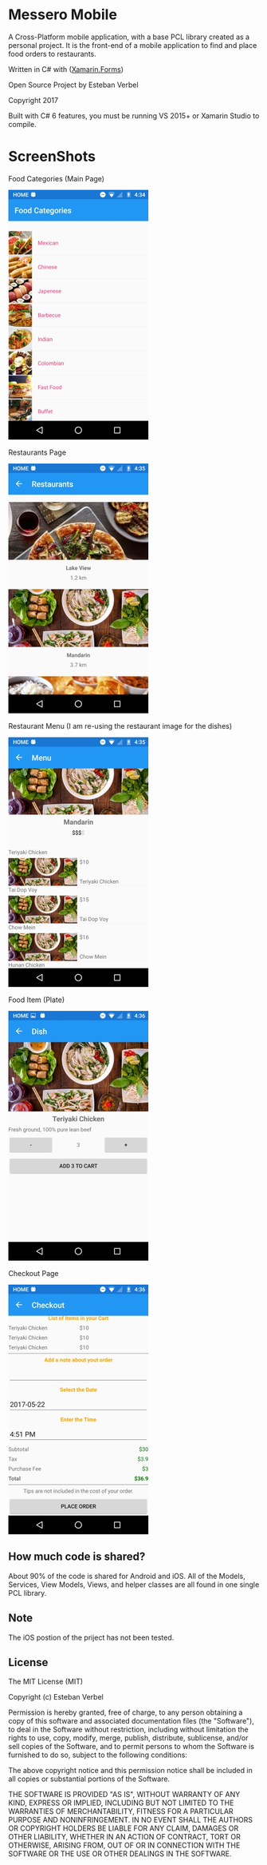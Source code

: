 # Messero Mobile

A Cross-Platform mobile application, with a base PCL library created as a personal project. It is the front-end of a mobile application to find and place food orders to restaurants.

Written in C# with ([Xamarin.Forms](http://www.xamarin.com/forms)) 

Open Source Project by Esteban Verbel

Copyright 2017 

Built with C# 6 features, you must be running VS 2015+ or Xamarin Studio to compile.

ScreenShots
===========

Food Categories (Main Page)

![](Art/1_Screenshot_categories.png)

Restaurants Page

![](Art/2_Screenshot_restaurants.png)

Restaurant Menu (I am re-using the restaurant image for the dishes)

![](Art/3_Screenshot_restaurant.png)

Food Item (Plate)

![](Art/4_Screenshot_plate.png)

Checkout Page

![](Art/5_Screenshot_checkout.png)

## How much code is shared?

About 90% of the code is shared for Android and iOS. All of the Models, Services, View Models, Views, and helper classes are all found in one single PCL library.

## Note

The iOS postion of the priject has not been tested.

## License
The MIT License (MIT)

Copyright (c) Esteban Verbel

Permission is hereby granted, free of charge, to any person obtaining a copy of
this software and associated documentation files (the "Software"), to deal in
the Software without restriction, including without limitation the rights to
use, copy, modify, merge, publish, distribute, sublicense, and/or sell copies of
the Software, and to permit persons to whom the Software is furnished to do so,
subject to the following conditions:

The above copyright notice and this permission notice shall be included in all
copies or substantial portions of the Software.

THE SOFTWARE IS PROVIDED "AS IS", WITHOUT WARRANTY OF ANY KIND, EXPRESS OR
IMPLIED, INCLUDING BUT NOT LIMITED TO THE WARRANTIES OF MERCHANTABILITY, FITNESS
FOR A PARTICULAR PURPOSE AND NONINFRINGEMENT. IN NO EVENT SHALL THE AUTHORS OR
COPYRIGHT HOLDERS BE LIABLE FOR ANY CLAIM, DAMAGES OR OTHER LIABILITY, WHETHER
IN AN ACTION OF CONTRACT, TORT OR OTHERWISE, ARISING FROM, OUT OF OR IN
CONNECTION WITH THE SOFTWARE OR THE USE OR OTHER DEALINGS IN THE SOFTWARE.
